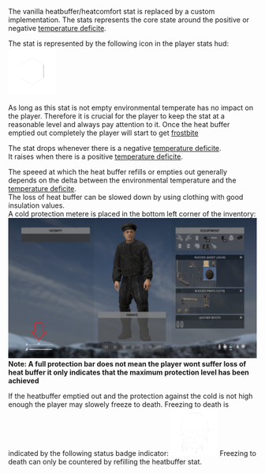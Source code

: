 The vanilla heatbuffer/heatcomfort stat is replaced by a custom implementation.
The stats represents the core state around the positive or negative [temperature deficite](HeatLevel.md).

The stat is represented by the following icon in the player stats hud: ![IconSmall](../assets/images/heatbuffer_1.png)

As long as this stat is not empty environmental temperate has no impact on the player. Therefore it is crucial for the player to keep the stat at a reasonable level and always pay attention to it. Once the heat buffer emptied out completely the player will start to get [frostbite](FrostBite.md)

The stat drops whenever there is a negative [temperature deficite](HeatLevel.md).  
It raises when there is a positive [temperature deficite](HeatLevel.md).

The speeed at which the heat buffer refills or empties out generally depends on the delta between the environmental temperature and the [temperature deficite](HeatLevel.md).  
The loss of heat buffer can be slowed down by using clothing with good insulation values.  
A cold protection metere is placed in the bottom left corner of the inventory:
![](../assets/images/ColdMeter.png)  
**Note: A full protection bar does not mean the player wont suffer loss of heat buffer it only indicates that the maximum protection level has been achieved**

If the heatbuffer emptied out and the protection against the cold is not high enough the player may slowely freeze to death.
Freezing to death is indicated by the following status badge indicator: ![IconSmall](../assets/images/FreezingToDeath.png)
Freezing to death can only be countered by refilling the heatbuffer stat.